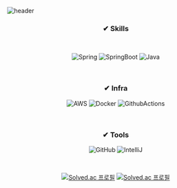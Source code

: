 
![header](https://capsule-render.vercel.app/api?type=waving&color=7396CF&height=240&section=header&text=H디ㅣㅐ,%20I'm%20Jinha%20(●’◡’●)ﾉ&fontSize=36&animation=twinkling&fontAlignY=36)


<div align=center>

 ### ✔ Skills
 
 <br>

 ![Spring](https://img.shields.io/badge/spring-%236DB33F.svg?style=for-the-badge&logo=spring&logoColor=white)
 ![SpringBoot](https://img.shields.io/badge/spring_boot-6DB33F?style=for-the-badge&logo=springboot&logoColor=white)
 ![Java](https://img.shields.io/badge/java-%23ED8B00.svg?style=for-the-badge&logo=openjdk&logoColor=white)

<br>

 ### ✔ Infra
 ![AWS](https://img.shields.io/badge/AWS-%23FF9900.svg?style=for-the-badge&logo=amazon-aws&logoColor=white)
 ![Docker](https://img.shields.io/badge/docker-%230db7ed.svg?style=for-the-badge&logo=docker&logoColor=white)
 ![GithubActions](https://img.shields.io/badge/github_actions-2088FF?style=for-the-badge&logo=githubActions&logoColor=white")

 <br>

 ### ✔ Tools
 ![GitHub](https://img.shields.io/badge/GitHub-100000?style=for-the-badge&logo=github&logoColor=white)
 ![IntelliJ](https://img.shields.io/badge/intellij_IDEA-000000?style=for-the-badge&logo=intellijIdea&logoColor=white)
 
   
 <br>
 
 [![Solved.ac
 프로필](http://mazassumnida.wtf/api/v2/generate_badge?boj=j13h12k14)](https://solved.ac/j13h12k14)
 [![Solved.ac 프로필](http://mazandi.herokuapp.com/api?handle=j13h12k14)](https://solved.ac/j13h12k14/)
 
 
 <!--[![Hits](https://hits.seeyoufarm.com/api/count/incr/badge.svg?url=https%3A%2F%2Fgithub.com%2Fjunhaa&count_bg=%23535353&title_bg=%23B6B6B6&icon=github.svg&icon_color=%23FFFFFF&title=hits&edge_flat=false)](https://hits.seeyoufarm.com) -->

</div>
